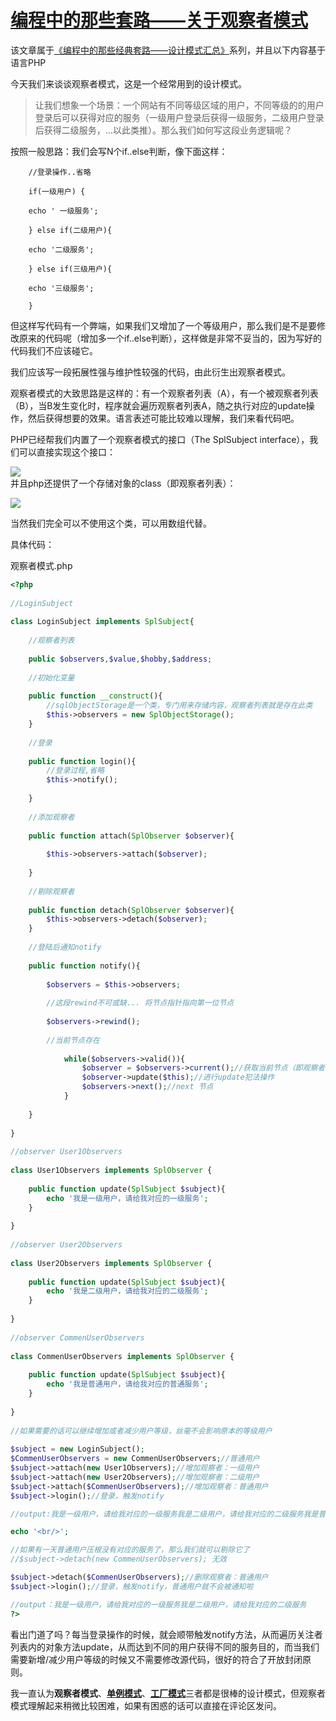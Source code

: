 # [编程中的那些套路——关于观察者模式][0]


该文章属于[《编程中的那些经典套路——设计模式汇总》][14]系列，并且以下内容基于语言PHP

今天我们来谈谈观察者模式，这是一个经常用到的设计模式。

> 让我们想象一个场景：一个网站有不同等级区域的用户，不同等级的的用户登录后可以获得对应的服务（一级用户登录后获得一级服务，二级用户登录后获得二级服务，…以此类推）。那么我们如何写这段业务逻辑呢？

按照一般思路：我们会写N个if..else判断，像下面这样：

```
    //登录操作..省略
     
    if(一级用户) {
     
    echo ' 一级服务';
     
    } else if(二级用户){
     
    echo '二级服务';
     
    } else if(三级用户){
     
    echo '三级服务';
     
    }
```

但这样写代码有一个弊端，如果我们又增加了一个等级用户，那么我们是不是要修改原来的代码呢（增加多一个if..else判断），这样做是非常不妥当的，因为写好的代码我们不应该碰它。

我们应该写一段拓展性强与维护性较强的代码，由此衍生出观察者模式。

观察者模式的大致思路是这样的：有一个观察者列表（A），有一个被观察者列表（B），当B发生变化时，程序就会遍历观察者列表A，随之执行对应的update操作，然后获得想要的效果。语言表述可能比较难以理解，我们来看代码吧。

PHP已经帮我们内置了一个观察者模式的接口（The SplSubject interface），我们可以直接实现这个接口：

![][15]   
并且php还提供了一个存储对象的class（即观察者列表）：

![][16]

当然我们完全可以不使用这个类，可以用数组代替。

具体代码：

观察者模式.php
```php
<?php
 
//LoginSubject
 
class LoginSubject implements SplSubject{
 
    //观察者列表
 
    public $observers,$value,$hobby,$address;
 
    //初始化变量
 
    public function __construct(){
        //sqlObjectStorage是一个类，专门用来存储内容，观察者列表就是存在此类
        $this->observers = new SplObjectStorage();
    }
 
    //登录
 
    public function login(){
        //登录过程,省略
        $this->notify();
 
    }
 
    //添加观察者
 
    public function attach(SplObserver $observer){
 
        $this->observers->attach($observer);
 
    }
 
    //剔除观察者
 
    public function detach(SplObserver $observer){
        $this->observers->detach($observer);
    }
 
    //登陆后通知notify
 
    public function notify(){
 
        $observers = $this->observers;
 
        //这段rewind不可或缺... 将节点指针指向第一位节点
 
        $observers->rewind();
 
        //当前节点存在
 
            while($observers->valid()){
                $observer = $observers->current();//获取当前节点（即观察者）
                $observer->update($this);//进行update犯法操作
                $observers->next();//next 节点
            }
 
    }
 
}
 
//observer User1Observers
 
class User1Observers implements SplObserver {
 
    public function update(SplSubject $subject){
        echo '我是一级用户，请给我对应的一级服务';
    }
 
}
 
//observer User2Observers
 
class User2Observers implements SplObserver {
 
    public function update(SplSubject $subject){
        echo '我是二级用户，请给我对应的二级服务';
    }
 
}
 
//observer CommenUserObservers
 
class CommenUserObservers implements SplObserver {
 
    public function update(SplSubject $subject){
        echo '我是普通用户，请给我对应的普通服务';
    }
 
}
 
//如果需要的话可以继续增加或者减少用户等级，丝毫不会影响原本的等级用户
 
$subject = new LoginSubject();
$CommenUserObservers = new CommenUserObservers;//普通用户
$subject->attach(new User1Observers);//增加观察者：一级用户
$subject->attach(new User2Observers);//增加观察者：二级用户
$subject->attach($CommenUserObservers);//增加观察者：普通用户
$subject->login();//登录，触发notify

//output:我是一级用户，请给我对应的一级服务我是二级用户，请给我对应的二级服务我是普通用户，请给我对应的普通服务

echo '<br/>';

//如果有一天普通用户压根没有对应的服务了，那么我们就可以剔除它了
//$subject->detach(new CommenUserObservers); 无效

$subject->detach($CommenUserObservers);//删除观察者：普通用户
$subject->login();//登录，触发notify，普通用户就不会被通知啦

//output：我是一级用户，请给我对应的一级服务我是二级用户，请给我对应的二级服务
?>
```

看出门道了吗？每当登录操作的时候，就会顺带触发notify方法，从而遍历关注者列表内的对象方法update，从而达到不同的用户获得不同的服务目的，而当我们需要新增/减少用户等级的时候又不需要修改源代码，很好的符合了开放封闭原则。

我一直认为**观察者模式**、[**单例模式**][17]、[**工厂模式**][18]三者都是很棒的设计模式，但观察者模式理解起来稍微比较困难，如果有困惑的话可以直接在评论区发问。

[0]: https://segmentfault.com/a/1190000005748403
[1]: https://segmentfault.com/t/%E9%9D%A2%E8%AF%95/blogs
[2]: https://segmentfault.com/t/%E7%BC%96%E7%A8%8B%E6%80%9D%E6%83%B3/blogs
[3]: https://segmentfault.com/t/%E8%AE%BE%E8%AE%A1%E6%A8%A1%E5%BC%8F/blogs
[4]: https://segmentfault.com/t/php/blogs
[5]: https://segmentfault.com/u/gzchen
[14]: https://segmentfault.com/a/1190000005748456
[15]: ../img/bVyhyU.png
[16]: ../img/bVyhyW.png
[17]: https://segmentfault.com/a/1190000005748392
[18]: https://segmentfault.com/a/1190000005748395
